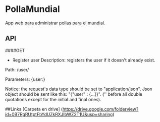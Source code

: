 PollaMundial
============

App web para administrar pollas para el mundial.

API
---
####GET
- Register user
Description: registers the user if it doesn't already exist.

Path: /user/

Parameters: {user:<user json obj>}

Notice: the request's data type should be set to "application/json". Json object should be sent like this: 
"{\"user\" : {...}}". ('\' before all double quotations except for the initial and final ones).

##Links
[Carpeta en drive] (https://drive.google.com/folderview?id=0B7RgRUtptFbYdUZkRXJIbWZ2T1U&usp=sharing)
